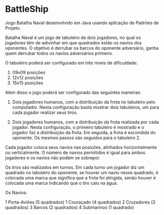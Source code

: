 BattleShip
==========

Jogo Batalha Naval desenvolvido em Java usando aplicação de Padrões de Projeto.

Batalha Naval é um jogo de tabuleiro de dois jogadores, no qual os jogadores têm de adivinhar em que quadrados estão os navios dos oponentes. O objetivo é derrubar os barcos do oponente adversário, ganha quem derrubar todos os navios adversários primeiro.

O tabuleiro poderá ser configurado em três níveis de dificuldade:

1. 09x09 posições
2. 12x12 posições
3. 15x15 posições

Além disso o jogo poderá ser configurado das seguintes maneiras:

1. Dois jogadores humanos, com a distribuição da frota no tabuleiro pelo computador. Nesta configuração basta mostrar dois tabuleiros, um para cada jogador realizar seus tiros.

2. Dois jogadores humanos, com a distribuição da frota realizada por cada jogador. Nesta configuração, o primeiro tabuleiro é mostrado e o jogador faz a distribuição da frota. Em seguida, a frota é escondida do oponente. Os mesmos passos são seguidos para o tabuleiro 2.

Cada jogador coloca seus navios nas posições, alinhados horizontalmente ou verticalmente. O número de navios permitidos é igual para ambos jogadores e os navios não podem se sobrepor.

Os tiros são realizados em turnos. Em cada turno um jogador diz um quadrado no tabuleiro do oponente, se houver um navio nesse quadrado, é colocada uma marca que significa que a frota foi atingida, senão houver é colocada uma marca indicando que o tiro caiu na água.

Os Navios:

1 Porta-Aviões (5 quadrados)
1 Couraçado (4 quadrados)
2 Cruzadores (3 quadrados)
3 Barcos (2 quadrados)
4 Submarinos (1 quadrado)
